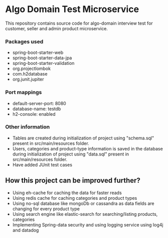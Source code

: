 # Algo Domain Test Microservice

This repository contains source code for algo-domain interview test for customer, seller and admin product microservice.

### Packages used
* spring-boot-starter-web
* spring-boot-starter-data-jpa
* spring-boot-starter-validation
* org.projectlombok
* com.h2database
* org.junit.jupiter

### Port mappings
* default-server-port: 8080
* database-name: testdb
* h2-console: enabled

### Other information
* Tables are created during initialization of project using "schema.sql" present in src/main/resources folder.
* Users, categories and product-type information is saved in the database during initialization of project using "data.sql" present in src/main/resources folder.
* Have added JUnit test cases

## How this project can be improved further?
* Using eh-cache for caching the data for faster reads
* Using redis cache for caching categories and product types
* Using no-sql database like mongoDb or cassandra as data fields are changing for every product type
* Using search engine like elastic-search for searching/listing products, categories
* Implementing Spring-data security and using logging service using log4j and datadog